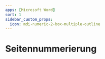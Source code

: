 ```yaml
---
apps: [Microsoft Word]
sort: 1
sidebar_custom_props:
  icon: mdi-numeric-2-box-multiple-outline
---
```


# Seitennummerierung


